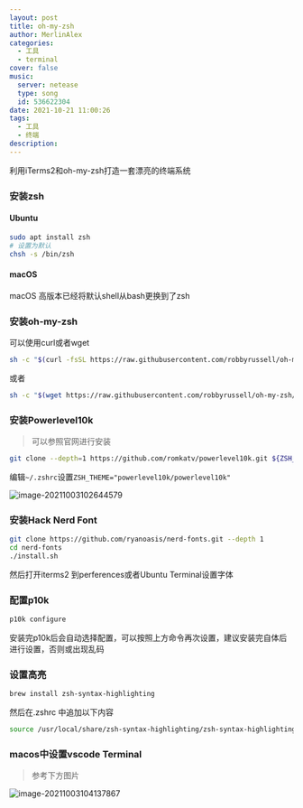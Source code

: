 ```yaml
---
layout: post
title: oh-my-zsh
author: MerlinAlex
categories:
  - 工具
  - terminal
cover: false
music:
  server: netease
  type: song
  id: 536622304
date: 2021-10-21 11:00:26
tags: 
  - 工具
  - 终端
description:
---
```


利用iTerms2和oh-my-zsh打造一套漂亮的终端系统

<!-- more -->

### 安装zsh

#### Ubuntu

```sh
sudo apt install zsh
# 设置为默认
chsh -s /bin/zsh
```

#### macOS

macOS 高版本已经将默认shell从bash更换到了zsh

### 安装oh-my-zsh

可以使用curl或者wget

```sh
sh -c "$(curl -fsSL https://raw.githubusercontent.com/robbyrussell/oh-my-zsh/master/tools/install.sh)"
```

或者

```sh
sh -c "$(wget https://raw.githubusercontent.com/robbyrussell/oh-my-zsh/master/tools/install.sh -O -)"
```

### 安装Powerlevel10k

> 可以参照官网进行安装

```sh
git clone --depth=1 https://github.com/romkatv/powerlevel10k.git ${ZSH_CUSTOM:-$HOME/.oh-my-zsh/custom}/themes/powerlevel10k
```

编辑`~/.zshrc`设置`ZSH_THEME="powerlevel10k/powerlevel10k"`

![image-20211003102644579](https://cdn.jsdelivr.net/gh/huangjingping520/PicGo/image-20211003102644579.png)

### 安装Hack Nerd Font

```sh
git clone https://github.com/ryanoasis/nerd-fonts.git --depth 1
cd nerd-fonts
./install.sh
```

然后打开iterms2 到perferences或者Ubuntu Terminal设置字体

### 配置p10k

```sh
p10k configure
```

安装完p10k后会自动选择配置，可以按照上方命令再次设置，建议安装完自体后进行设置，否则或出现乱码

### 设置高亮
```sh
brew install zsh-syntax-highlighting
```
然后在.zshrc 中追加以下内容
```sh
source /usr/local/share/zsh-syntax-highlighting/zsh-syntax-highlighting.zsh
```

### macos中设置vscode Terminal

> 参考下方图片

![image-20211003104137867](https://cdn.jsdelivr.net/gh/huangjingping520/PicGo/image-20211003104137867.png)
